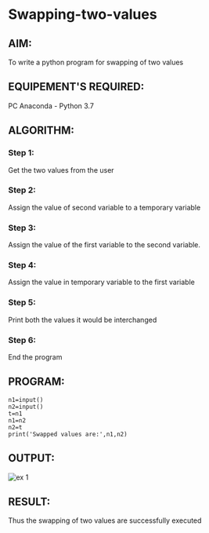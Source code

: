 # Swapping-two-values
## AIM:
To write a python program for swapping of two values
## EQUIPEMENT'S REQUIRED: 
PC
Anaconda - Python 3.7
## ALGORITHM: 
### Step 1:
Get the two values from the user
### Step 2: 
Assign the value of second variable to a temporary variable 
### Step 3: 
Assign the value of the first variable to the second variable.
### Step 4:  
Assign the value in temporary variable to the first variable
### Step 5: 
Print both the values it would be interchanged
### Step 6: 
End the program
## PROGRAM:
```
n1=input()
n2=input()
t=n1
n1=n2
n2=t
print('Swapped values are:',n1,n2)
```

## OUTPUT:
![ex 1](https://user-images.githubusercontent.com/119393935/226509119-36687f3e-2397-43da-842f-80ecc974ad52.png)



## RESULT:
Thus the swapping of two values are successfully executed



